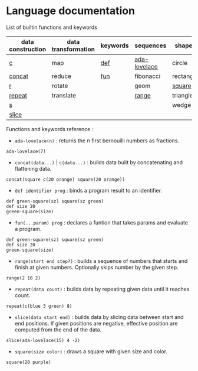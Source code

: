 # Language documentation

List of builtin functions and keywords

| data construction | data transformation | keywords    | sequences            | shapes                  |
|-------------------|---------------------|-------------|----------------------|-------------------------|
| [c](#concat)      | map                 | [def](#def) | [ada-lovelace](#ada) | circle                  |
| [concat](#concat) | reduce              | [fun](#fun) | fibonacci            | rectangle               |
| [r](#repeat)      | rotate              |             | geom                 | [square](#square)       |
| [repeat](#repeat) | translate           |             | [range](#range)      | triangle                |
| [s](#slice)       |                     |             |                      | wedge                   |
| [slice](#slice)   |                     |             |                      |                         |


Functions and keywords reference :

 - <a name="ada"></a> `ada-lovelace(n)` : returns the n first bernouilli numbers as fractions.
```hey
ada-lovelace(7)
```

 - <a name="concat"></a> `concat(data...)` | `c(data...)` : builds data built by concatenating and flattening data.
```hey
concat(square c(20 orange) square(20 orange))
```

 - <a name="def"></a> `def identifier prog` : binds a program result to an identifier.
```hey
def green-square(sz) square(sz green)
def size 20
green-square(size)
```

 - <a name="fun"></a> `fun(...param) prog` : declares a funtion that takes params and evaluate a program.
```hey
def green-square(sz) square(sz green)
def size 20
green-square(size)
```

 - <a name="range"></a> `range(start end step?)` : builds a sequence of numbers that starts and finish at given numbers.
   Optionally skips number by the given step.
```hey
range(2 10 2)
```

 - <a name="repeat"></a> `repeat(data count)` : builds data by repeating given data until it reaches count.
```hey
repeat(c(blue 3 green) 8)
```

 - <a name="slice"></a> `slice(data start end)` : builds data by slicing data between start and end positions.
   If given positions are negative, effective position are computed from the end of the data.
```hey
slice(ada-lovelace(15) 4 -2)
```

 - <a name="square"></a> `square(size color)` : draws a square with given size and color.
 ```hey
 square(20 purple)
 ```